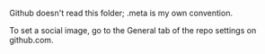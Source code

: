 Github doesn't read this folder; .meta is my own convention.

To set a social image, go to the General tab of the repo settings on github.com.
